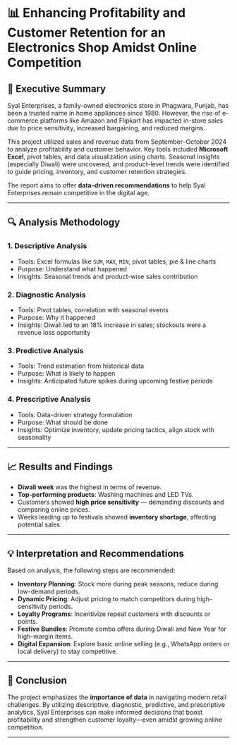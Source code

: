 # 📊 Enhancing Profitability and Customer Retention for an Electronics Shop Amidst Online Competition

## 🧾 Executive Summary

Syal Enterprises, a family-owned electronics store in Phagwara, Punjab, has been a trusted name in home appliances since 1980. However, the rise of e-commerce platforms like Amazon and Flipkart has impacted in-store sales due to price sensitivity, increased bargaining, and reduced margins.

This project utilized sales and revenue data from September–October 2024 to analyze profitability and customer behavior. Key tools included **Microsoft Excel**, pivot tables, and data visualization using charts. Seasonal insights (especially Diwali) were uncovered, and product-level trends were identified to guide pricing, inventory, and customer retention strategies.

The report aims to offer **data-driven recommendations** to help Syal Enterprises remain competitive in the digital age.

---

## 🔍 Analysis Methodology

### 1. Descriptive Analysis

* Tools: Excel formulas like `SUM`, `MAX`, `MIN`, pivot tables, pie & line charts
* Purpose: Understand what happened
* Insights: Seasonal trends and product-wise sales contribution

### 2. Diagnostic Analysis

* Tools: Pivot tables, correlation with seasonal events
* Purpose: Why it happened
* Insights: Diwali led to an 18% increase in sales; stockouts were a revenue loss opportunity

### 3. Predictive Analysis

* Tools: Trend estimation from historical data
* Purpose: What is likely to happen
* Insights: Anticipated future spikes during upcoming festive periods

### 4. Prescriptive Analysis

* Tools: Data-driven strategy formulation
* Purpose: What should be done
* Insights: Optimize inventory, update pricing tactics, align stock with seasonality

---

## 📈 Results and Findings

* **Diwali week** was the highest in terms of revenue.
* **Top-performing products**: Washing machines and LED TVs.
* Customers showed **high price sensitivity** — demanding discounts and comparing online prices.
* Weeks leading up to festivals showed **inventory shortage**, affecting potential sales.

---

## 💡 Interpretation and Recommendations

Based on analysis, the following steps are recommended:

* **Inventory Planning**: Stock more during peak seasons, reduce during low-demand periods.
* **Dynamic Pricing**: Adjust pricing to match competitors during high-sensitivity periods.
* **Loyalty Programs**: Incentivize repeat customers with discounts or points.
* **Festive Bundles**: Promote combo offers during Diwali and New Year for high-margin items.
* **Digital Expansion**: Explore basic online selling (e.g., WhatsApp orders or local delivery) to stay competitive.

---

## 🧾 Conclusion

The project emphasizes the **importance of data** in navigating modern retail challenges. By utilizing descriptive, diagnostic, predictive, and prescriptive analytics, Syal Enterprises can make informed decisions that boost profitability and strengthen customer loyalty—even amidst growing online competition.

---

